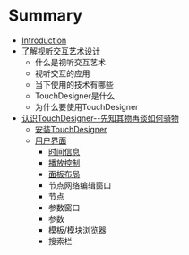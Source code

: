 # Summary

* [Introduction](README.md)
* [了解视听交互艺术设计](chapter1.md)
   * 什么是视听交互艺术
   * 视听交互的应用
   * 当下使用的技术有哪些
   * TouchDesigner是什么
   * 为什么要使用TouchDesigner
* [认识TouchDesigner--先知其物再谈如何骑物](ren_shi_touchdesigner_xian_zhi_qi_wu_zai_tan_ru_he.md)
   * [安装TouchDesigner](an_zhuang_touchdesigner.md)
   * [用户界面](yong_hu_jie_mian.md)
       * [时间信息](shi_jian_xin_xi.md)
       * [播放控制](bo_fang_kong_zhi.md)
       * [面板布局](mian_ban_bu_ju.md)
       * 节点网络编辑窗口
       * 节点
       * 参数窗口
       * 参数
       * 模板/模块浏览器
       * 搜索栏

